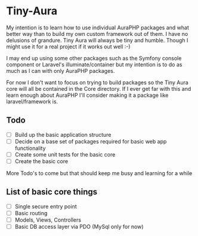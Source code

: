# Tiny-Aura

My intention is to learn how to use individual AuraPHP packages and what better way than to build my own custom framework out of them. I have no delusions of grandure. Tiny Aura will always be tiny and humble. Though I might use it for a real project if it works out well :-)

I may end up using some other packages such as the Symfony console component or Laravel's illuminate/container but my intention is to do as much as I can with only AuraPHP packages.

For now I don't want to focus on trying to build packages so the Tiny Aura core will all be contained in the Core directory. If I ever get far with this and learn enough about AuraPHP I'll consider making it a package like laravel/framework is.

## Todo
- [ ] Build up the basic application structure
- [ ] Decide on a base set of packages required for basic web app functionality
- [ ] Create some unit tests for the basic core
- [ ] Create the basic core

More Todo's to come but that should keep me busy and learning for a while

## List of basic core things
- [ ] Single secure entry point
- [ ] Basic routing
- [ ] Models, Views, Controllers
- [ ] Basic DB access layer via PDO (MySql only for now)